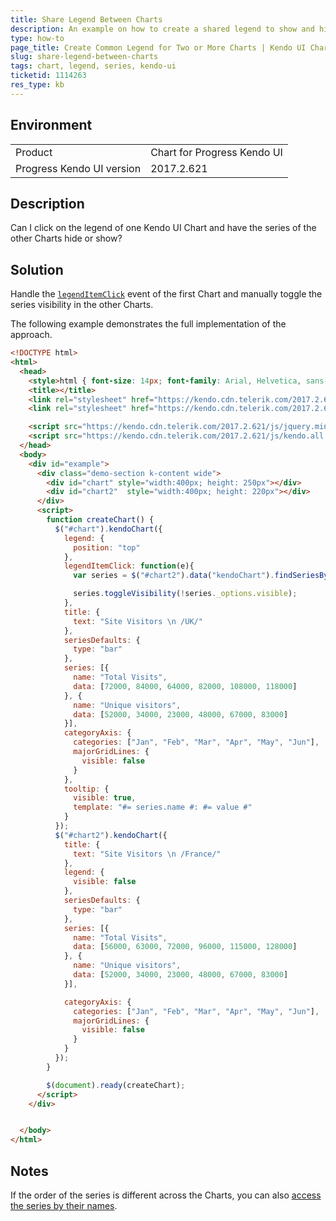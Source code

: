 ```yaml
---
title: Share Legend Between Charts
description: An example on how to create a shared legend to show and hide series in two or more Kendo UI Charts.
type: how-to
page_title: Create Common Legend for Two or More Charts | Kendo UI Chart
slug: share-legend-between-charts
tags: chart, legend, series, kendo-ui
ticketid: 1114263
res_type: kb
---
```


## Environment

<table>
 <tr>
  <td>Product</td>
  <td>Chart for Progress Kendo UI</td>
 </tr>
 <tr>
  <td>Progress Kendo UI version</td>
  <td>2017.2.621</td>
 </tr>
</table>

## Description

Can I click on the legend of one Kendo UI Chart and have the series of the other Charts hide or show?

## Solution

Handle the [`legendItemClick`](http://docs.telerik.com/kendo-ui/api/javascript/dataviz/ui/chart#events-legendItemClick) event of the first Chart and manually toggle the series visibility in the other Charts.

The following example demonstrates the full implementation of the approach.  

```html
<!DOCTYPE html>
<html>
  <head>
    <style>html { font-size: 14px; font-family: Arial, Helvetica, sans-serif; }</style>
    <title></title>
    <link rel="stylesheet" href="https://kendo.cdn.telerik.com/2017.2.621/styles/kendo.common.min.css" />
    <link rel="stylesheet" href="https://kendo.cdn.telerik.com/2017.2.621/styles/kendo.material.min.css" />

    <script src="https://kendo.cdn.telerik.com/2017.2.621/js/jquery.min.js"></script>
    <script src="https://kendo.cdn.telerik.com/2017.2.621/js/kendo.all.min.js"></script>
  </head>
  <body>
    <div id="example">
      <div class="demo-section k-content wide">
        <div id="chart" style="width:400px; height: 250px"></div>
        <div id="chart2"  style="width:400px; height: 220px"></div>
      </div>
      <script>
        function createChart() {
          $("#chart").kendoChart({
            legend: {
              position: "top"
            },
            legendItemClick: function(e){
              var series = $("#chart2").data("kendoChart").findSeriesByIndex(e.seriesIndex);

              series.toggleVisibility(!series._options.visible);
            },
            title: {
              text: "Site Visitors \n /UK/"
            },
            seriesDefaults: {
              type: "bar"
            },
            series: [{
              name: "Total Visits",
              data: [72000, 84000, 64000, 82000, 108000, 118000]
            }, {
              name: "Unique visitors",
              data: [52000, 34000, 23000, 48000, 67000, 83000]
            }],
            categoryAxis: {
              categories: ["Jan", "Feb", "Mar", "Apr", "May", "Jun"],
              majorGridLines: {
                visible: false
              }
            },
            tooltip: {
              visible: true,
              template: "#= series.name #: #= value #"
            }
          });
          $("#chart2").kendoChart({
            title: {
              text: "Site Visitors \n /France/"
            },
            legend: {
              visible: false
            },
            seriesDefaults: {
              type: "bar"
            },
            series: [{
              name: "Total Visits",
              data: [56000, 63000, 72000, 96000, 115000, 128000]
            }, {
              name: "Unique visitors",
              data: [52000, 34000, 23000, 48000, 67000, 83000]
            }],

            categoryAxis: {
              categories: ["Jan", "Feb", "Mar", "Apr", "May", "Jun"],
              majorGridLines: {
                visible: false
              }
            }
          });
        }

        $(document).ready(createChart);
      </script>
    </div>


  </body>
</html>
```

## Notes

If the order of the series is different across the Charts, you can also [access the series by their names](http://docs.telerik.com/kendo-ui/api/javascript/dataviz/ui/chart#methods-findSeriesByName).  
